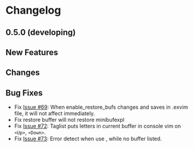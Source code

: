 # Changelog

## 0.5.0 (developing)

## New Features

## Changes

## Bug Fixes

 - Fix [Issue #69](https://github.com/exvim/main/issues/69): When enable_restore_bufs changes and saves in .exvim file, it will not affect immediately.
 - Fix restore buffer will not restore minibufexpl
 - Fix [Issue #72](https://github.com/exvim/main/issues/72): Taglist puts letters in current buffer in console vim on `<Up>`, `<Down>`.
 - Fix [Issue #73](https://github.com/exvim/main/issues/73): Error detect when use <c-k>, <c-l> while no buffer listed.
